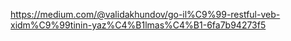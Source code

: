 https://medium.com/@validakhundov/go-il%C9%99-restful-veb-xidm%C9%99tinin-yaz%C4%B1lmas%C4%B1-6fa7b94273f5
